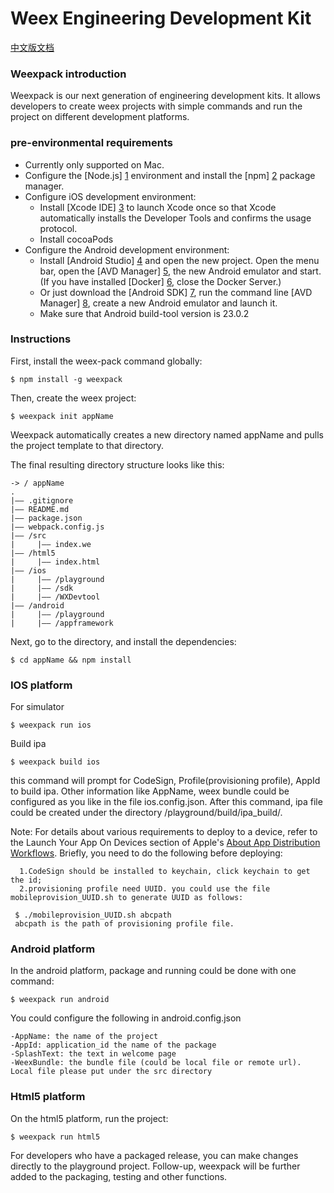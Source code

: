 # Weex Engineering Development Kit

[中文版文档](./README.md)

### Weexpack introduction
Weexpack is our next generation of engineering development kits. It allows developers to create weex projects with simple commands and run the project on different development platforms.

### pre-environmental requirements

- Currently only supported on Mac.
- Configure the [Node.js] [1] environment and install the [npm] [2] package manager.
- Configure iOS development environment:
    - Install [Xcode IDE] [3] to launch Xcode once so that Xcode automatically installs the Developer Tools and confirms the usage protocol.
    - Install cocoaPods
- Configure the Android development environment:
    - Install [Android Studio] [4] and open the new project. Open the menu bar, open the [AVD Manager] [5], the new Android emulator and start. (If you have installed [Docker] [6], close the Docker Server.)
    - Or just download the [Android SDK] [7], run the command line [AVD Manager] [8], create a new Android emulator and launch it.
    - Make sure that Android build-tool version is 23.0.2

### Instructions

First, install the weex-pack command globally:

    $ npm install -g weexpack

Then, create the weex project:

    $ weexpack init appName

Weexpack automatically creates a new directory named appName and pulls the project template to that directory.

The final resulting directory structure looks like this:

    -> / appName
    .
    |—— .gitignore
    |—— README.md
    |—— package.json
    |—— webpack.config.js
    |—— /src
    |     |—— index.we
    |—— /html5
    |     |—— index.html
    |—— /ios
    |     |—— /playground
    |     |—— /sdk
    |     |—— /WXDevtool
    |—— /android
    |     |—— /playground
    |     |—— /appframework


Next, go to the directory, and install the dependencies:

    $ cd appName && npm install

### IOS platform

For simulator

    $ weexpack run ios
    
Build ipa

    $ weexpack build ios
    
this command will prompt for CodeSign, Profile(provisioning profile), AppId to build ipa. Other information like AppName, weex bundle could be configured as you like in the file ios.config.json. After this command, ipa file could be created under the directory /playground/build/ipa_build/.

Note: For details about various requirements to deploy to a device, refer to the Launch Your App On Devices section of Apple's [About App Distribution Workflows][9]. Briefly, you need to do the following before deploying:

      1.CodeSign should be installed to keychain, click keychain to get the id; 
      2.provisioning profile need UUID. you could use the file mobileprovision_UUID.sh to generate UUID as follows:
      
     $ ./mobileprovision_UUID.sh abcpath
     abcpath is the path of provisioning profile file.

### Android platform

In the android platform, package and running could be done with one command:

    $ weexpack run android
    
You could configure the following in android.config.json

    -AppName: the name of the project
    -AppId: application_id the name of the package
    -SplashText: the text in welcome page
    -WeexBundle: the bundle file (could be local file or remote url). Local file please put under the src directory 

### Html5 platform

On the html5 platform, run the project:

    $ weexpack run html5

For developers who have a packaged release, you can make changes directly to the playground project. Follow-up, weexpack will be further added to the packaging, testing and other functions.


  [1]: https://nodejs.org/
  [2]: https://www.npmjs.com/
  [3]: https://itunes.apple.com/us/app/xcode/id497799835?mt=12
  [4]: https://developer.android.com/studio/install.html
  [5]: https://developer.android.com/studio/run/managing-avds.html
  [6]: https://www.docker.com/
  [7]: https://developer.android.com/studio/releases/sdk-tools.html
  [8]: https://developer.android.com/studio/run/managing-avds.html
  [9]: https://developer.apple.com/library/content/documentation/IDEs/Conceptual/AppDistributionGuide/Introduction/Introduction.html
